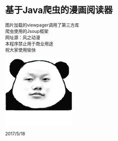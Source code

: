 # 基于Java爬虫的漫画阅读器
图片加载的viewpager调用了第三方库  
爬虫使用的Jsoup框架  
网址源：风之动漫  
本程序禁止用于商业用途  
祝大家使用愉快  
    
![face](https://raw.githubusercontent.com/guxuanyu/Android-comic-viewer/master/main/res/drawable/mypicc.png)

2017/5/18
